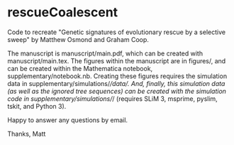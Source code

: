 # rescueCoalescent

Code to recreate "Genetic signatures of evolutionary rescue by a selective sweep" by Matthew Osmond and Graham Coop.

The manuscript is manuscript/main.pdf, which can be created with manuscript/main.tex. The figures within the manuscript are in figures/, and can be created within the Mathematica notebook, supplementary/notebook.nb. Creating these figures  requires the simulation data in supplementary/simulations/*/data/. And, finally, this simulation data (as well as the ignored tree sequences) can be created with the simulation code in supplementary/simulations/*/ (requires SLiM 3, msprime, pyslim, tskit, and Python 3).

Happy to answer any questions by email.

Thanks,
Matt   
